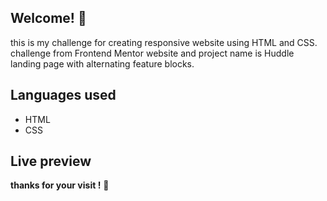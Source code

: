 ## Welcome! 👋

this is my challenge for creating responsive website using HTML and CSS.
challenge from Frontend Mentor website and project name is Huddle landing page with alternating feature blocks.

## Languages used

- HTML
- CSS

## Live preview



**thanks for your visit !** 🚀

